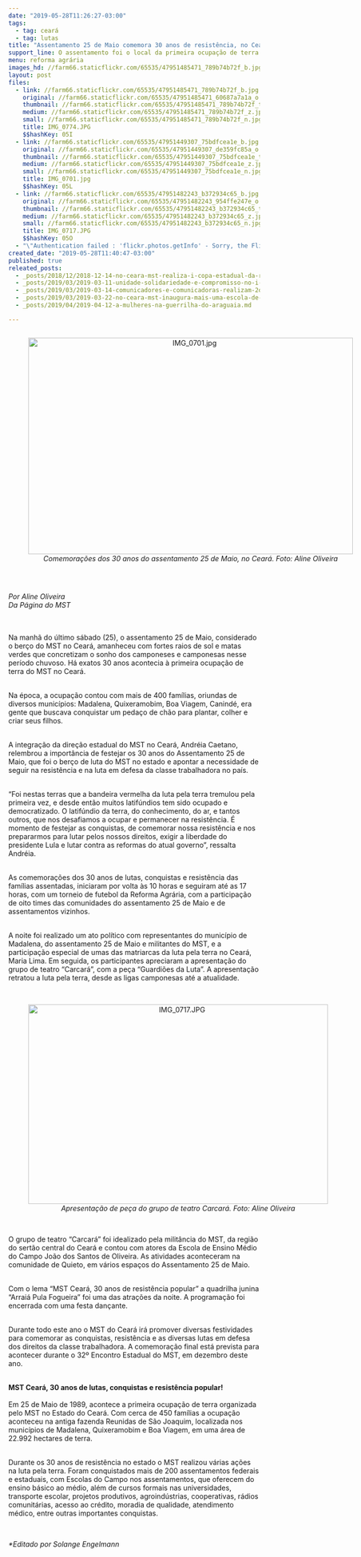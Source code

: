 ```yaml
---
date: "2019-05-28T11:26:27-03:00"
tags:
  - tag: ceará
  - tag: lutas
title: "Assentamento 25 de Maio comemora 30 anos de resistência, no Ceará"
support_line: O assentamento foi o local da primeira ocupação de terra do MST no Ceará e representa o berço de luta no estado
menu: reforma agrária
images_hd: //farm66.staticflickr.com/65535/47951485471_789b74b72f_b.jpg
layout: post
files:
  - link: //farm66.staticflickr.com/65535/47951485471_789b74b72f_b.jpg
    original: //farm66.staticflickr.com/65535/47951485471_60687a7a1a_o.jpg
    thumbnail: //farm66.staticflickr.com/65535/47951485471_789b74b72f_t.jpg
    medium: //farm66.staticflickr.com/65535/47951485471_789b74b72f_z.jpg
    small: //farm66.staticflickr.com/65535/47951485471_789b74b72f_n.jpg
    title: IMG_0774.JPG
    $$hashKey: 05I
  - link: //farm66.staticflickr.com/65535/47951449307_75bdfcea1e_b.jpg
    original: //farm66.staticflickr.com/65535/47951449307_de359fc85a_o.jpg
    thumbnail: //farm66.staticflickr.com/65535/47951449307_75bdfcea1e_t.jpg
    medium: //farm66.staticflickr.com/65535/47951449307_75bdfcea1e_z.jpg
    small: //farm66.staticflickr.com/65535/47951449307_75bdfcea1e_n.jpg
    title: IMG_0701.jpg
    $$hashKey: 05L
  - link: //farm66.staticflickr.com/65535/47951482243_b372934c65_b.jpg
    original: //farm66.staticflickr.com/65535/47951482243_954ffe247e_o.jpg
    thumbnail: //farm66.staticflickr.com/65535/47951482243_b372934c65_t.jpg
    medium: //farm66.staticflickr.com/65535/47951482243_b372934c65_z.jpg
    small: //farm66.staticflickr.com/65535/47951482243_b372934c65_n.jpg
    title: IMG_0717.JPG
    $$hashKey: 05O
  - "\"Authentication failed : 'flickr.photos.getInfo' - Sorry, the Flickr API service is not currently available.\""
created_date: "2019-05-28T11:40:47-03:00"
published: true
releated_posts:
  - _posts/2018/12/2018-12-14-no-ceara-mst-realiza-i-copa-estadual-da-reforma-agraria.md
  - _posts/2019/03/2019-03-11-unidade-solidariedade-e-compromisso-no-i-encontro-dos-amigos-as-do-mst-no-ceara.md
  - _posts/2019/03/2019-03-14-comunicadores-e-comunicadoras-realizam-2o-encontro-das-radios-livres-do-mst-no-ceara.md
  - _posts/2019/03/2019-03-22-no-ceara-mst-inaugura-mais-uma-escola-de-ensino-medio-do-campo.md
  - _posts/2019/04/2019-04-12-a-mulheres-na-guerrilha-do-araguaia.md

---
```

<div style="text-align:center">
<figure class="image" style="display:inline-block"><img alt="IMG_0701.jpg" height="434" src="//farm66.staticflickr.com/65535/47951449307_75bdfcea1e_b.jpg" width="650" />
<figcaption><em>Comemora&ccedil;&otilde;es dos 30 anos do assentamento 25 de Maio, no Cear&aacute;. Foto: Aline Oliveira</em></figcaption>
</figure>
</div>

<p>&nbsp;</p>

<p><em>Por Aline Oliveira<br />
Da P&aacute;gina do MST</em><br />
&nbsp;</p>

<p><br />
Na manh&atilde; do &uacute;ltimo s&aacute;bado (25), o assentamento 25 de Maio, considerado o ber&ccedil;o do MST no Cear&aacute;, amanheceu com fortes raios de sol e matas verdes que concretizam o sonho dos camponeses e camponesas nesse per&iacute;odo chuvoso. H&aacute; exatos 30 anos acontecia &agrave; primeira ocupa&ccedil;&atilde;o de terra do MST no Cear&aacute;.&nbsp;</p>

<p><br />
Na &eacute;poca, a ocupa&ccedil;&atilde;o contou com mais de 400 fam&iacute;lias, oriundas de diversos munic&iacute;pios: Madalena, Quixeramobim, Boa Viagem, Canind&eacute;, era gente que buscava conquistar um peda&ccedil;o de ch&atilde;o para plantar, colher e criar seus filhos.&nbsp;&nbsp;</p>

<p><br />
A integra&ccedil;&atilde;o da dire&ccedil;&atilde;o estadual do MST no Cear&aacute;, Andr&eacute;ia Caetano, relembrou a import&acirc;ncia de festejar os 30 anos do Assentamento 25 de Maio, que foi o ber&ccedil;o de luta do MST no estado e apontar a necessidade de seguir na resist&ecirc;ncia e na luta em defesa da classe trabalhadora no pa&iacute;s.</p>

<p><br />
&ldquo;Foi nestas terras que a bandeira vermelha da luta pela terra tremulou pela primeira vez, e desde ent&atilde;o muitos latif&uacute;ndios tem sido ocupado e democratizado. O latif&uacute;ndio da terra, do conhecimento, do ar, e tantos outros, que nos desafiamos a ocupar e permanecer na resist&ecirc;ncia. &Eacute; momento de festejar as conquistas, de comemorar nossa resist&ecirc;ncia e nos prepararmos para lutar pelos nossos direitos, exigir a liberdade do presidente Lula e lutar contra as reformas do atual governo&rdquo;, ressalta Andr&eacute;ia.</p>

<p><br />
As comemora&ccedil;&otilde;es dos 30 anos de lutas, conquistas e resist&ecirc;ncia das fam&iacute;lias assentadas, iniciaram por volta &agrave;s 10 horas e seguiram at&eacute; as 17 horas, com um torneio de futebol da Reforma Agr&aacute;ria, com a participa&ccedil;&atilde;o de oito times das comunidades do assentamento 25 de Maio e de assentamentos vizinhos.</p>

<p><br />
A noite foi realizado um ato pol&iacute;tico com representantes do munic&iacute;pio de Madalena, do assentamento 25 de Maio e militantes do MST, e a participa&ccedil;&atilde;o especial de umas das matriarcas da luta pela terra no Cear&aacute;, Maria Lima. Em seguida, os participantes apreciaram a apresenta&ccedil;&atilde;o do grupo de teatro &ldquo;Carcar&aacute;&rdquo;, com a pe&ccedil;a &ldquo;Guardi&otilde;es da Luta&rdquo;. A apresenta&ccedil;&atilde;o retratou a luta pela terra, desde as ligas camponesas at&eacute; a atualidade.<br />
&nbsp;</p>

<div style="text-align:center">
<figure class="image" style="display:inline-block"><img alt="IMG_0717.JPG" height="400" src="//farm66.staticflickr.com/65535/47951482243_b372934c65_b.jpg" width="600" />
<figcaption><em>Apresenta&ccedil;&atilde;o de pe&ccedil;a do grupo de teatro Carcar&aacute;. Foto: Aline Oliveira</em></figcaption>
</figure>
</div>

<p><br />
O grupo de teatro &ldquo;Carcar&aacute;&rdquo; foi idealizado pela milit&acirc;ncia do MST, da regi&atilde;o do sert&atilde;o central do Cear&aacute; e contou com atores da Escola de Ensino M&eacute;dio do Campo Jo&atilde;o dos Santos de Oliveira. As atividades aconteceram na comunidade de Quieto, em v&aacute;rios espa&ccedil;os do Assentamento 25 de Maio.</p>

<p><br />
Com o lema &ldquo;MST Cear&aacute;, 30 anos de resist&ecirc;ncia popular&rdquo; a quadrilha junina &ldquo;Arrai&aacute; Pula Fogueira&rdquo; foi uma das atra&ccedil;&otilde;es da noite. A programa&ccedil;&atilde;o foi encerrada com uma festa dan&ccedil;ante.</p>

<p><br />
Durante todo este ano o MST do Cear&aacute; ir&aacute; promover diversas festividades para comemorar as conquistas, resist&ecirc;ncia e as diversas lutas em defesa dos direitos da classe trabalhadora. A comemora&ccedil;&atilde;o final est&aacute; prevista para acontecer durante o 32&ordm; Encontro Estadual do MST, em dezembro deste ano.</p>

<p><br />
<strong>MST Cear&aacute;, 30 anos de lutas, conquistas e resist&ecirc;ncia popular!</strong><br />
<br />
Em 25 de Maio de 1989, acontece a primeira ocupa&ccedil;&atilde;o de terra organizada pelo MST no Estado do Cear&aacute;. Com cerca de 450 fam&iacute;lias a ocupa&ccedil;&atilde;o aconteceu na antiga fazenda Reunidas de S&atilde;o Joaquim, localizada nos munic&iacute;pios de Madalena, Quixeramobim e Boa Viagem, em uma &aacute;rea de 22.992 hectares de terra.</p>

<p><br />
Durante os 30 anos de resist&ecirc;ncia no estado o MST realizou v&aacute;rias a&ccedil;&otilde;es na luta pela terra. Foram conquistados mais de 200 assentamentos federais e estaduais, com Escolas do Campo nos assentamentos, que oferecem do ensino b&aacute;sico ao m&eacute;dio, al&eacute;m de cursos formais nas universidades, transporte escolar, projetos produtivos, agroind&uacute;strias, cooperativas, r&aacute;dios comunit&aacute;rias, acesso ao cr&eacute;dito, moradia de qualidade, atendimento m&eacute;dico, entre outras importantes conquistas.</p>

<p>&nbsp;</p>

<p><em>*Editado por Solange Engelmann</em></p>
